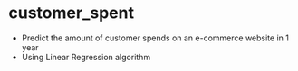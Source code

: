 # customer_spent
* Predict the amount of customer spends on an e-commerce website in 1 year
* Using Linear Regression algorithm
